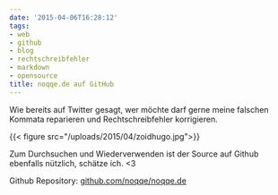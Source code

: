 ```yaml
---
date: '2015-04-06T16:28:12'
tags:
- web
- github
- blog
- rechtschreibfehler
- markdown
- opensource
title: noqqe.de auf GitHub
---
```


Wie bereits auf Twitter gesagt, wer möchte darf gerne meine falschen
Kommata reparieren und Rechtschreibfehler korrigieren.

{{< figure src="/uploads/2015/04/zoidhugo.jpg">}}

Zum Durchsuchen und Wiederverwenden ist der Source auf Github ebenfalls
nützlich, schätze ich. <3

Github Repository: [github.com/noqqe/noqqe.de](https://github.com/noqqe/noqqe.de)
